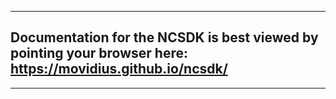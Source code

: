 -------
Documentation for the NCSDK is best viewed by pointing your browser here: https://movidius.github.io/ncsdk/
-------
-------
